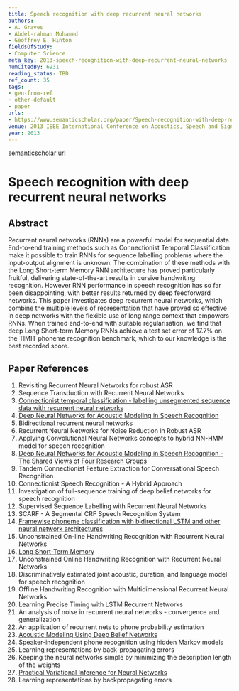 ```yaml
---
title: Speech recognition with deep recurrent neural networks
authors:
- A. Graves
- Abdel-rahman Mohamed
- Geoffrey E. Hinton
fieldsOfStudy:
- Computer Science
meta_key: 2013-speech-recognition-with-deep-recurrent-neural-networks
numCitedBy: 6931
reading_status: TBD
ref_count: 35
tags:
- gen-from-ref
- other-default
- paper
urls:
- https://www.semanticscholar.org/paper/Speech-recognition-with-deep-recurrent-neural-Graves-Mohamed/4177ec52d1b80ed57f2e72b0f9a42365f1a8598d?sort=total-citations
venue: 2013 IEEE International Conference on Acoustics, Speech and Signal Processing
year: 2013
---
```


[semanticscholar url](https://www.semanticscholar.org/paper/Speech-recognition-with-deep-recurrent-neural-Graves-Mohamed/4177ec52d1b80ed57f2e72b0f9a42365f1a8598d?sort=total-citations)

# Speech recognition with deep recurrent neural networks

## Abstract

Recurrent neural networks (RNNs) are a powerful model for sequential data. End-to-end training methods such as Connectionist Temporal Classification make it possible to train RNNs for sequence labelling problems where the input-output alignment is unknown. The combination of these methods with the Long Short-term Memory RNN architecture has proved particularly fruitful, delivering state-of-the-art results in cursive handwriting recognition. However RNN performance in speech recognition has so far been disappointing, with better results returned by deep feedforward networks. This paper investigates deep recurrent neural networks, which combine the multiple levels of representation that have proved so effective in deep networks with the flexible use of long range context that empowers RNNs. When trained end-to-end with suitable regularisation, we find that deep Long Short-term Memory RNNs achieve a test set error of 17.7% on the TIMIT phoneme recognition benchmark, which to our knowledge is the best recorded score.

## Paper References

1. Revisiting Recurrent Neural Networks for robust ASR
2. Sequence Transduction with Recurrent Neural Networks
3. [Connectionist temporal classification - labelling unsegmented sequence data with recurrent neural networks](2006-connectionist-temporal-classification-labelling-unsegmented-sequence-data-with-recurrent-neural-networks)
4. [Deep Neural Networks for Acoustic Modeling in Speech Recognition](2012-deep-neural-networks-for-acoustic-modeling-in-speech-recognition)
5. Bidirectional recurrent neural networks
6. Recurrent Neural Networks for Noise Reduction in Robust ASR
7. Applying Convolutional Neural Networks concepts to hybrid NN-HMM model for speech recognition
8. [Deep Neural Networks for Acoustic Modeling in Speech Recognition - The Shared Views of Four Research Groups](2012-deep-neural-networks-for-acoustic-modeling-in-speech-recognition-the-shared-views-of-four-research-groups)
9. Tandem Connectionist Feature Extraction for Conversational Speech Recognition
10. Connectionist Speech Recognition - A Hybrid Approach
11. Investigation of full-sequence training of deep belief networks for speech recognition
12. Supervised Sequence Labelling with Recurrent Neural Networks
13. SCARF - A Segmental CRF Speech Recognition System
14. [Framewise phoneme classification with bidirectional LSTM and other neural network architectures](2005-framewise-phoneme-classification-with-bidirectional-lstm-and-other-neural-network-architectures)
15. Unconstrained On-line Handwriting Recognition with Recurrent Neural Networks
16. [Long Short-Term Memory](1997-long-short-term-memory)
17. Unconstrained Online Handwriting Recognition with Recurrent Neural Networks
18. Discriminatively estimated joint acoustic, duration, and language model for speech recognition
19. Offline Handwriting Recognition with Multidimensional Recurrent Neural Networks
20. Learning Precise Timing with LSTM Recurrent Networks
21. An analysis of noise in recurrent neural networks - convergence and generalization
22. An application of recurrent nets to phone probability estimation
23. [Acoustic Modeling Using Deep Belief Networks](2012-acoustic-modeling-using-deep-belief-networks)
24. Speaker-independent phone recognition using hidden Markov models
25. Learning representations by back-propagating errors
26. Keeping the neural networks simple by minimizing the description length of the weights
27. [Practical Variational Inference for Neural Networks](2011-practical-variational-inference-for-neural-networks)
28. Learning representations by backpropagating errors
